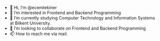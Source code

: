 - 👋 Hi, I’m @ecemtekiner
- 👀 I’m interested in Frontend and Backend Programming
- 🌱 I’m currently studying Computer Technology and Information Systems at Bilkent University.
- 💞️ I’m looking to collaborate on Frontend and Backend Programming
- 📫 How to reach me via mail.

<!---
ecemtekiner/ecemtekiner is a ✨ special ✨ repository because its `README.md` (this file) appears on your GitHub profile.
You can click the Preview link to take a look at your changes.
--->
